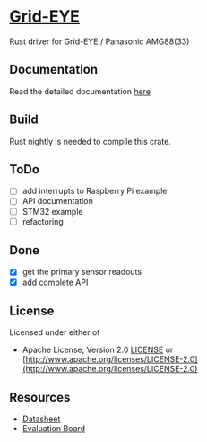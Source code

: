 # [Grid-EYE](https://crates.io/crates/grideye)

Rust driver for Grid-EYE / Panasonic AMG88(33)

## Documentation

 Read the detailed documentation [here](https://docs.rs/grideye/)

## Build

Rust nightly is needed to compile this crate.

## ToDo

- [ ] add interrupts to Raspberry Pi example
- [ ] API documentation
- [ ] STM32 example
- [ ] refactoring

## Done

- [x] get the primary sensor readouts
- [x] add complete API

## License

Licensed under either of

- Apache License, Version 2.0 [LICENSE](LICENSE) or
  [http://www.apache.org/licenses/LICENSE-2.0](http://www.apache.org/licenses/LICENSE-2.0)

## Resources

- [Datasheet](https://industrial.panasonic.com/cdbs/www-data/pdf/ADI8000/ADI8000C59.pdf)
- [Evaluation Board](https://www.sparkfun.com/products/14607)